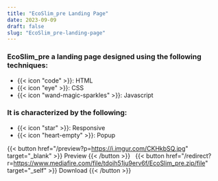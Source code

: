 ```yaml
---
title: "EcoSlim_pre Landing Page"
date: 2023-09-09
draft: false
slug: "EcoSlim_pre-landing-page"
---
```

### __EcoSlim_pre__ a __landing page__ designed using the following techniques:
- {{< icon "code" >}}: HTML
- {{< icon "eye" >}}: CSS
- {{< icon "wand-magic-sparkles" >}}: Javascript  

### It is characterized by the following:
- {{< icon "star" >}}: Responsive
- {{< icon "heart-empty" >}}:  Popup

<!--adsense-->

{{< button href="/preview?p=https://i.imgur.com/CKHkbSQ.jpg" target="_blank" >}}
Preview
{{< /button >}} &nbsp; {{< button href="/redirect?r=https://www.mediafire.com/file/tdoih51ju9erv6f/EcoSlim_pre.zip/file" target="_self" >}}
Download
{{< /button >}}